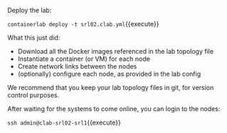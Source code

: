 Deploy the lab:

`containerlab deploy -t srl02.clab.yml`{{execute}}

What this just did:
* Download all the Docker images referenced in the lab topology file
* Instantiate a container (or VM) for each node
* Create network links between the nodes
* (optionally) configure each node, as provided in the lab config

We recommend that you keep your lab topology files in git, for version control purposes.

After waiting for the systems to come online, you can login to the nodes:

`ssh admin@clab-srl02-srl1`{{execute}}
